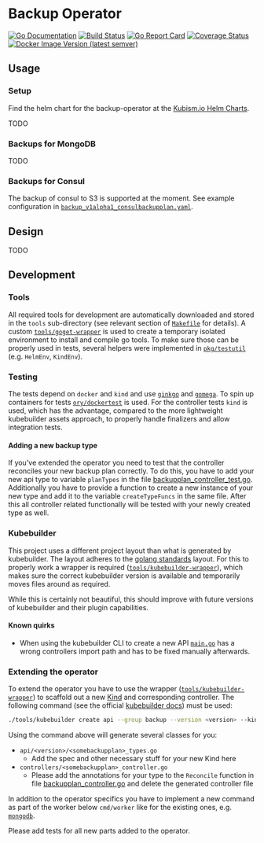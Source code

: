 # Backup Operator

[![Go Documentation](https://img.shields.io/badge/go-doc-blue.svg?style=flat)](https://pkg.go.dev/mod/github.com/kubism/backup-operator?tab=packages)
[![Build Status](https://travis-ci.org/kubism/backup-operator.svg?branch=master)](https://travis-ci.org/kubism/backup-operator)
[![Go Report Card](https://goreportcard.com/badge/github.com/kubism/backup-operator)](https://goreportcard.com/report/github.com/kubism/backup-operator)
[![Coverage Status](https://coveralls.io/repos/github/kubism/backup-operator/badge.svg?branch=master)](https://coveralls.io/github/kubism/backup-operator?branch=master)
[![Docker Image Version (latest semver)](https://img.shields.io/docker/v/kubismio/backup-operator.svg?sort=semver)](https://hub.docker.com/r/kubismio/backup-operator/tags)

## Usage

### Setup

Find the helm chart for the backup-operator at the [Kubism.io Helm Charts](https://kubism.github.io/charts/#chart-backup-operator).

TODO

### Backups for MongoDB

TODO

### Backups for Consul

The backup of consul to S3 is supported at the moment. See example configuration in [`backup_v1alpha1_consulbackupplan.yaml`](./config/samples/backup_v1alpha1_consulbackupplan.yaml).

## Design

TODO

## Development

### Tools

All required tools for development are automatically downloaded and stored in the `tools` sub-directory (see relevant section of [`Makefile`](./Makefile) for details).
A custom [`tools/goget-wrapper`](./tools/goget-wrapper) is used to create a temporary isolated environment to install and compile go tools.
To make sure those can be properly used in tests, several helpers were implemented in [`pkg/testutil`](./pkg/testutil) (e.g. `HelmEnv`, `KindEnv`).

### Testing

The tests depend on `docker` and `kind` and use [`ginkgo`](https://github.com/onsi/ginkgo) and [`gomega`](https://github.com/onsi/gomega). To spin up containers for tests [`ory/dockertest`](https://github.com/ory/dockertest) is used. For the controller tests `kind` is used, which has the advantage, compared to the more lightweight kubebuilder assets approach, to properly handle finalizers and allow integration tests.

#### Adding a new backup type

If you've extended the operator you need to test that the controller reconciles your new backup plan correctly. To do this, you have to add your new api type to variable `planTypes` in the file [backupplan_controller_test.go](pkg/controllers/backupplan_controller_test.go). Additionally you have to provide a function to create a new instance of your new type and add it to the variable `createTypeFuncs` in the same file. After this all controller related functionally will be tested with your newly created type as well.

### Kubebuilder

This project uses a different project layout than what is generated by
kubebuilder. The layout adheres to the [golang standards](https://github.com/golang-standards/project-layout) layout.
For this to properly work a wrapper is required ([`tools/kubebuilder-wrapper`](./tools/kubebuilder-wrapper)),
which makes sure the correct kubebuilder version is available and temporarily
moves files around as required.

While this is certainly not beautiful, this should improve with future versions
of kubebuilder and their plugin capabilities.

#### Known quirks

* When using the kubebuilder CLI to create a new API [`main.go`](./cmd/manager/main.go)
has a wrong controllers import path and has to be fixed manually afterwards.

### Extending the operator

To extend the operator you have to use the wrapper ([`tools/kubebuilder-wrapper`](./tools/kubebuilder-wrapper)) to scaffold out a new [Kind](https://book.kubebuilder.io/cronjob-tutorial/gvks.html#kinds-and-resources) and corresponding controller. The following command (see the official [kubebuilder docs](https://book.kubebuilder.io/cronjob-tutorial/new-api.html)) must be used:

```bash
./tools/kubebuilder create api --group backup --version <version> --kind <SomeBackupPlan>
```

Using the command above will generate several classes for you:

* `api/<version>/<somebackupplan>_types.go`
  * Add the spec and other necessary stuff for your new Kind here
* `controllers/<somebackupplan>_controller.go`
  * Please add the annotations for your type to the `Reconcile` function in file [backupplan_controller.go](pkg/controllers/backupplan_controller.go) and delete the generated controller file

In addition to the operator specifics you have to implement a new command as part of the worker below `cmd/worker` like for the existing ones, e.g. [`mongodb`](cmd/worker/mongodb.go).

Please add tests for all new parts added to the operator.
